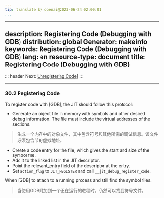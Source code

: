 ```yaml
---
tip: translate by openai@2023-06-24 02:00:01
...
```

---
description: Registering Code (Debugging with GDB)
distribution: global
Generator: makeinfo
keywords: Registering Code (Debugging with GDB)
lang: en
resource-type: document
title: Registering Code (Debugging with GDB)
---
::: header
Next: [Unregistering Code](Unregistering-Code.html#Unregistering-Code)]
:::

---

### 30.2 Registering Code

To register code with [GDB], the JIT should follow this protocol:


- Generate an object file in memory with symbols and other desired debug information. The file must include the virtual addresses of the sections.

> 生成一个内存中的对象文件，其中包含符号和其他所需的调试信息。该文件必须包含节的虚拟地址。
- Create a code entry for the file, which gives the start and size of the symbol file.
- Add it to the linked list in the JIT descriptor.
- Point the relevant_entry field of the descriptor at the entry.
- Set `action_flag` to `JIT_REGISTER` and call `__jit_debug_register_code`.


When [GDB] to attach to a running process and still find the symbol files.

> 当使用GDB附加到一个正在运行的进程时，仍然可以找到符号文件。
